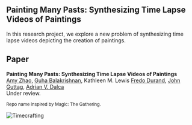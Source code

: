 ## Painting Many Pasts: Synthesizing Time Lapse Videos of Paintings
In this research project, we explore a new problem of synthesizing time lapse videos depicting the creation of paintings. 

## Paper
**Painting Many Pasts: Synthesizing Time Lapse Videos of Paintings**  
[Amy Zhao](https://people.csail.mit.edu/xamyzhao), [Guha Balakrishnan](https://people.csail.mit.edu/balakg/), Kathleen M. Lewis [Fredo Durand](https://people.csail.mit.edu/fredo), [John Guttag](https://people.csail.mit.edu/guttag), [Adrian V. Dalca](adalca.mit.edu)  
Under review. 

<sub>Repo name inspired by Magic: The Gathering.</sub>

![Timecrafting](https://gatherer.wizards.com/Handlers/Image.ashx?multiverseid=129012&type=card)

